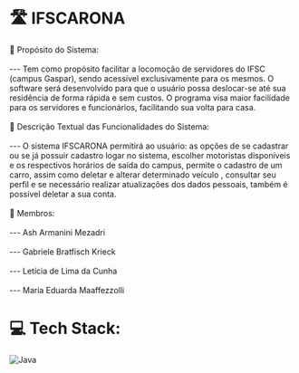 # 🛣️ IFSCARONA
💭 Propósito do Sistema: <br><br>--- Tem como propósito facilitar a locomoção de servidores do IFSC (campus Gaspar), sendo acessível exclusivamente para os mesmos. O software será desenvolvido para que o usuário possa deslocar-se até sua residência de forma rápida e sem custos. O programa visa maior facilidade para os servidores e funcionários, facilitando sua volta para casa.<br><br>💭 Descrição Textual das Funcionalidades do Sistema:<br><br>--- O sistema IFSCARONA  permitirá ao usuário: as opções de se cadastrar ou se já possuir cadastro logar no sistema, escolher motoristas disponíveis e os respectivos horários de saída do campus, permite o cadastro de um carro, assim como deletar e alterar determinado veículo , consultar seu perfil e se necessário realizar atualizações dos dados pessoais, também é possível deletar a sua conta.<br><br>👥 Membros:<br><br>--- Ash Armanini Mezadri<br><br>--- Gabriele Bratfisch Krieck<br><br>--- Letícia de Lima da Cunha<br><br>--- Maria Eduarda Maaffezzolli


# 💻 Tech Stack:
![Java](https://img.shields.io/badge/java-%23ED8B00.svg?style=for-the-badge&logo=java&logoColor=white) 
